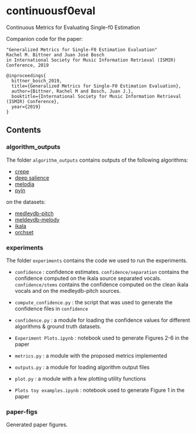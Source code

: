 # continuousf0eval
Continuous Metrics for Evaluating Single-f0 Estimation

Companion code for the paper:

```
"Generalized Metrics for Single-F0 Estimation Evaluation"
Rachel M. Bittner and Juan José Bosch
in International Society for Music Information Retrieval (ISMIR) Conference, 2019
```

```
@inproceedings{
  bittner_bosch_2019,
  title={Generalized Metrics for Single-F0 Estimation Evaluation},
  author={Bittner, Rachel M and Bosch, Juan J.},
  booktitle={International Society for Music Information Retrieval (ISMIR) Conference},
  year={2019}
}
```


## Contents

### algorithm_outputs

The folder `algorithm_outputs` contains outputs of the following algorithms:

* [crepe](https://github.com/marl/crepe)
* [deep salience](https://github.com/rabitt/ismir2017-deepsalience/blob/master/predict/predict_on_audio.py)
* [melodia](https://www.upf.edu/web/mtg/melodia)
* [pyin](https://code.soundsoftware.ac.uk/projects/pyin)

on the datasets:

* [medleydb-pitch](https://zenodo.org/record/2620624#.XZ5HkedKhTY)
* [meldeydb-melody](https://zenodo.org/record/2628782#.XZ5HrOdKhTY)
* [ikala](http://mac.citi.sinica.edu.tw/ikala/)
* [orchset](https://zenodo.org/record/1289786#.XZ5Hv-dKhTY)

### experiments

The folder `experiments` contains the code we used to run the experiments.

* `confidence` : confidence estimates. `confidence/separation` contains the confidence computed on the ikala source separated vocals. `confidence/stems` contains the confidence computed on the clean ikala vocals and on the medleydb-pitch sources.

* `compute_confidence.py` : the script that was used to generate the confidence files in `confidence`

* `confidence.py` : a module for loading the confidence values for different algorithms & ground truth datasets.

* `Experiment Plots.ipynb` : notebook used to generate Figures 2-6 in the paper

* `metrics.py` : a module with the proposed metrics implemented

* `outputs.py` : a module for loading algorithm output files

* `plot.py` : a module with a few plotting utility functions

* `Plots toy examples.ipynb` : notebook used to generate Figure 1 in the paper

### paper-figs

Generated paper figures.
